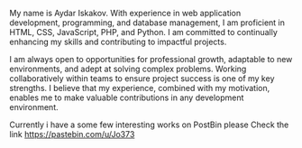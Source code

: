 My name is Aydar Iskakov. With experience in web application development, programming, and database management, I am proficient in HTML, CSS, JavaScript, PHP, and Python. I am committed to continually enhancing my skills and contributing to impactful projects.

I am always open to opportunities for professional growth, adaptable to new environments, and adept at solving complex problems. Working collaboratively within teams to ensure project success is one of my key strengths. I believe that my experience, combined with my motivation, enables me to make valuable contributions in any development environment.


Currently i have a some few interesting works on PostBin
please Check the link 
https://pastebin.com/u/Jo373
